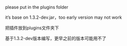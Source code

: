please put in the plugins folder

it’s base on 1.3.2-dev.jar，too early version may not work

把插件放到plugins文件夹下

基于1.3.2-dev版本编写，更早之前的版本可能用不了
